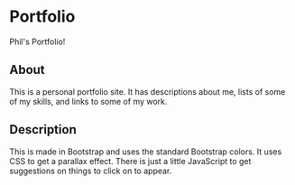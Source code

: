 # Portfolio
Phil's Portfolio!

## About
This is a personal portfolio site. It has descriptions about me, lists of some of my skills, and links to some of my work.

## Description
This is made in Bootstrap and uses the standard Bootstrap colors. It uses CSS to get a parallax effect. There is just a little JavaScript to get suggestions on things to click on to appear.